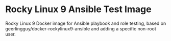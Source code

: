 # Rocky Linux 9 Ansible Test Image

Rocky Linux 9 Docker image for Ansible playbook and role testing,
based on geerlingguy/docker-rockylinux9-ansible and adding a specific non-root user.
